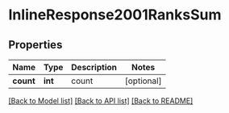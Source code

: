 # InlineResponse2001RanksSum

## Properties
Name | Type | Description | Notes
------------ | ------------- | ------------- | -------------
**count** | **int** | count | [optional] 

[[Back to Model list]](../README.md#documentation-for-models) [[Back to API list]](../README.md#documentation-for-api-endpoints) [[Back to README]](../README.md)


